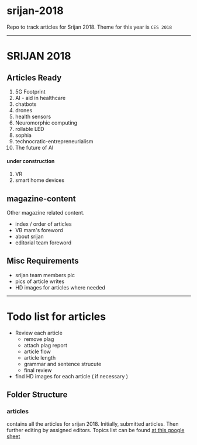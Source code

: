 # srijan-2018
Repo to track articles for Srijan 2018. 
Theme for this year is `CES 2018`

-----
# SRIJAN 2018

## Articles Ready

1. 5G Footprint
2. AI - aid in healthcare
3. chatbots
4. drones
5. health sensors
6. Neuromorphic computing
7. rollable LED
8. sophia
9. technocratic-entrepreneurialism
10. The future of AI

#### under construction 
1. VR
2. smart home devices

## magazine-content

Other magazine related content.
 
- index / order of articles
- VB mam's foreword
- about srijan
- editorial team foreword

## Misc Requirements

- srijan team members pic
- pics of article writes
- HD images for articles where needed

------

# Todo list for articles

- Review each article
    + remove plag
    + attach plag report
    + article flow
    + article length
    + grammar and sentence strucute
    + final review
- find HD images for each article ( if necessary ) 

## Folder Structure

### articles
contains all the articles for srijan 2018. Initially, submitted articles.
Then further editing by assigned editors.
Topics list can be found [at this google sheet](https://docs.google.com/spreadsheets/d/1JUpIZ1Z0gUs8wwGHGXY0H6YHpObDigwJHxFby4myIqo/edit#gid=0)
